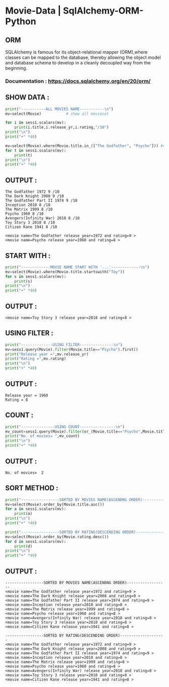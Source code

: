 # Movie-Data | SqlAlchemy-ORM-Python

## ORM
SQLAlchemy is famous for its object-relational mapper (ORM),where classes can be mapped to the database, 
thereby allowing the object model and database schema to develop in a cleanly decoupled way from the beginning.

### Documentation : https://docs.sqlalchemy.org/en/20/orm/
## SHOW DATA :
 
```python
print("-----------ALL MOVIES NAME-----------\n")
mv=select(Movie)           # show all movieset

for i in sess1.scalars(mv):
    print(i.title,i.release_yr,i.rating,"/10")
print("\n")
print("+" *40)    

mv=select(Movie).where(Movie.title.in_(["The Godfather", "Psycho"])) #using where cluse  
for t in sess1.scalars(mv):
    print(t)
print("\n")
print("+" *40)   
```
    
## OUTPUT :
```
The Godfather 1972 9 /10  
The Dark Knight 2008 9 /10
The Godfather Part II 1974 9 /10
Inception 2010 8 /10 
The Matrix 1999 8 /10
Psycho 1960 8 /10
Avengers(Infinity War) 2018 8 /10
Toy Story 3 2010 8 /10 
Citizen Kane 1941 8 /10

<movie name=The Godfather release year=1972 and rating=9 >
<movie name=Psycho release year=1960 and rating=8 >
```
## START WITH :
```python
print("-------------MOVIE NAME START WITH '...'-------------\n")
mv=select(Movie).where(Movie.title.startswith("Toy"))
for s in sess1.scalars(mv):
    print(s)
print("\n")
print("+" *40) 

```
## OUTPUT :
```
<movie name=Toy Story 3 release year=2010 and rating=8 >
```
## USING FILTER :
```python
print("--------------USING FILTER---------------\n")
mv=sess1.query(Movie).filter(Movie.title=="Psycho").first()
print("Release year =",mv.release_yr)
print("Rating =",mv.rating)
print("\n")
print("+" *40)
```
## OUTPUT :
```
Release year = 1960
Rating = 8
```
## COUNT :
```python
print("---------------USING COUNT----------------\n")
mv_count=sess1.query(Movie).filter(or_(Movie.title=="Psycho",Movie.title=="Inception")).count()
print("No. of movies= ",mv_count)
print("\n")
print("+" *40)
```
## OUTPUT :
```
No. of movies=  2
```
## SORT METHOD :
```python
print("-----------------SORTED BY MOVIES NAME(ASCENDNG ORDER)------------------\n")
mv=select(Movie).order_by(Movie.title.asc())
for a in sess1.scalars(mv):
    print(a)
print("\n")
print("+" *40)

print("-----------------SORTED BY RATING(DESCENDING ORDER)-------------------\n")
mv=select(Movie).order_by(Movie.rating.desc())
for d in sess1.scalars(mv):
    print(d)
print("\n")
print("+" *40)
```
## OUTPUT :
```
-----------------SORTED BY MOVIES NAME(ASCENDNG ORDER)------------------
<movie name=The Godfather release year=1972 and rating=9 >
<movie name=The Dark Knight release year=2008 and rating=9 >
<movie name=The Godfather Part II release year=1974 and rating=9 >
<movie name=Inception release year=2010 and rating=8 >
<movie name=The Matrix release year=1999 and rating=8 >
<movie name=Psycho release year=1960 and rating=8 >
<movie name=Avengers(Infinity War) release year=2018 and rating=8 >
<movie name=Toy Story 3 release year=2010 and rating=8 >
<movie name=Citizen Kane release year=1941 and rating=8 >

-----------------SORTED BY RATING(DESCENDING ORDER)--------------------
<movie name=The Godfather release year=1972 and rating=9 >
<movie name=The Dark Knight release year=2008 and rating=9 >
<movie name=The Godfather Part II release year=1974 and rating=9 >
<movie name=Inception release year=2010 and rating=8 >
<movie name=The Matrix release year=1999 and rating=8 >
<movie name=Psycho release year=1960 and rating=8 >
<movie name=Avengers(Infinity War) release year=2018 and rating=8 >
<movie name=Toy Story 3 release year=2010 and rating=8 >
<movie name=Citizen Kane release year=1941 and rating=8 >
```
